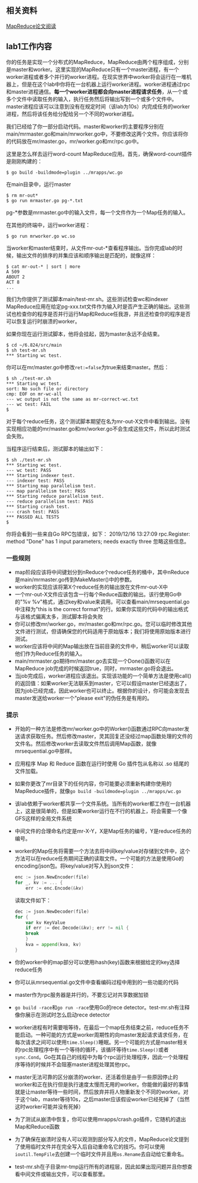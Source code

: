 
## 相关资料
[MapReduce论文阅读](https://tanxinyu.work/mapreduce-thesis/)

## lab1工作内容

你的任务是实现一个分布式的MapReduce，MapReduce由两个程序组成，分别是master和worker。这里实现的MapReduce只有一个master进程，有一个worker进程或者多个并行的worker进程。在现实世界中worker将会运行在一堆机器上，但是在这个lab中你将在一台机器上运行worker进程。worker进程通过rpc和master进程通信。**每一个worker进程都会向master进程请求任务**，从一个或多个文件中读取任务的输入，执行任务然后将输出写到一个或多个文件中。master进程应该可以注意到没有在规定时间（该lab为10s）内完成任务的worker进程，然后将该任务给分配给另一个不同的worker进程。

我们已经给了你一部分启动代码。master和worker的主要程序分别在main/mrmaster.go和main/mrworker.go中，不要修改这两个文件。你应该将你的代码放在mr/master.go，mr/worker.go和mr/rpc.go中。

这里是怎么样去运行word-count MapReduce应用。首先，确保word-count插件是刚刚构建的：
```shell
$ go build -buildmode=plugin ../mrapps/wc.go
```
在main目录中，运行master
```shell
$ rm mr-out*
$ go run mrmaster.go pg-*.txt
```
pg-*参数是mrmaster.go中的输入文件，每一个文件作为一个Map任务的输入。

在其他的终端中，运行worker进程：
```shell
$ go run mrworker.go wc.so
```
当worker和master结束时，从文件mr-out-*查看程序输出。当你完成lab的时候，输出文件的排序的并集应该和顺序输出是匹配的，就像这样：
```shell
$ cat mr-out-* | sort | more
A 509
ABOUT 2
ACT 8
...
```

我们为你提供了测试脚本main/test-mr.sh。这些测试检查wc和indexer MapReduce应用在给定pg-xxx.txt文件作为输入时是否产生正确的输出。这些测试也检查你的程序是否并行运行Map和Reduce任我游，并且还检查你的程序是否可以恢复运行时崩溃的worker。

如果你现在运行测试脚本，他将会挂起，因为master永远不会结束。
```shell
$ cd ~/6.824/src/main
$ sh test-mr.sh
*** Starting wc test.
```

你可以在mr/master.go中修改`ret:=false`为true来结束master。然后：
```shell
$ sh ./test-mr.sh
*** Starting wc test.
sort: No such file or directory
cmp: EOF on mr-wc-all
--- wc output is not the same as mr-correct-wc.txt
--- wc test: FAIL
$
```

对于每个reduce任务，这个测试脚本期望在名为mr-out-X文件中看到输出。没有实现相应功能的mr/master.go和mr/worker.go不会生成这些文件，所以此时测试会失败。

当程序运行结束后，测试脚本的输出如下：
```shell
$ sh ./test-mr.sh
*** Starting wc test.
--- wc test: PASS
*** Starting indexer test.
--- indexer test: PASS
*** Starting map parallelism test.
--- map parallelism test: PASS
*** Starting reduce parallelism test.
--- reduce parallelism test: PASS
*** Starting crash test.
--- crash test: PASS
*** PASSED ALL TESTS
$
```

你将会看到一些来自Go RPC包错误，如下：
2019/12/16 13:27:09 rpc.Register: method "Done" has 1 input parameters; needs exactly three
忽略这些信息。

### 一些规则
* map阶段应该将中间键划分到nReduce个reduce任务的桶中，其中nReduce是main/mrmaster.go传到MakeMaster()中的参数。
* worker的实现应该将第X个reduce任务的输出放在文件mr-out-X中
* 一个mr-out-X文件应该包含一行每个Reduce函数的输出。该行使用Go中的"%v %v"格式，通过key和value来调用。可以查看main/mrsequential.go中注释为"this is the correct format"的行。如果你实现的代码中的输出格式与该格式偏离太多，测试脚本将会失败
* 你可以修改mr/worker.go，mr/master.go和mr/rpc.go。您可以临时修改其他文件进行测试，但请确保您的代码适用于原始版本；我们将使用原始版本进行测试。
* worker应该将中间的Map输出放在当前目录的文件中，稍后worker可以读取他们作为Reduce任务的输入。
* main/mrmaster.go期待mr/master.go去实现一个Done()函数可以在MapReduce job完成的时候返回true，同时，mrmaster.go将会退出。
* 当job完成后，worker进程应该退出。实现该功能的一个简单方法是使用call()的返回值：如果worker无法联系到master，它可以假设master已经退出了，因为job已经完成，因此worker也可以终止。根据你的设计，你可能会发现去master发送给worker一个"please exit"的伪任务是有用的。


### 提示
* 开始的一种方法是修改mr/worker.go中的Worker()函数通过RPC向master发送请求获取任务。然后修改master，灵其回复还没经过map函数处理的文件的文件名。然后修改worker去读取文件然后调用Map函数，就像mrsequential.go中那样。
* 应用程序 Map 和 Reduce 函数在运行时使用 Go 插件包从名称以 .so 结尾的文件加载。
* 如果你更改了mr目录下的任何内容，你可能要必须重新构建你使用的MapReduce插件，就像`go build -buildmode=plugin ../mrapps/wc.go`
* 该lab依赖于worker都共享一个文件系统。当所有的worker都工作在一台机器上，这是很简单的，但是如果worker运行在不行的机器上，将会需要一个像GFS这样的全局文件系统
* 中间文件的合理命名约定是mr-X-Y，X是Map任务的编号，Y是reduce任务的编号。
* worker的Map任务将需要一个方法去将中间key/value对存储到文件中，这个方法可以在reduce任务期间正确的读取文件。一个可能的方法是使用Go的encoding/json包。将key/value对写入到json文件：

    ```go
    enc := json.NewEncoder(file)
    for _, kv := ... {
        err := enc.Encode(&kv)
    ```
    读取文件如下：
    ```go
    dec := json.NewDecoder(file)
    for {
        var kv KeyValue
        if err := dec.Decode(&kv); err != nil {
        break
        }
        kva = append(kva, kv)
    }
    ```
* 你的worker中的map部分可以使用ihash(key)函数来根据给定的key选择reduce任务
* 你可以从mrsequential.go文件中查看编码过程中用到的一些功能的代码
* master作为rpc服务器是并行的，不要忘记对共享数据加锁
* `go build -race`和`go run -race`使用Go的rece detector。test-mr.sh有注释像你展示在测试时怎么启动rece detector
* worker进程有时需要哦等待，在最后一个map任务结束之前，reduce任务不能启动。一种可能的方式是worker周期性的向master发起请求请求任务，在每次请求之间可以使用`time.Sleep()`睡眠。另一个可能的方式是master相关的rpc处理程序中有一个等待的循环，该循环等待`time.Sleep()`或者`sync.Cond`。Go在其自己的线程中为每个rpc运行处理程序，因此一个处理程序等待的时候并不会阻塞master进程处理其他rpc。
* master无法可靠的区分崩溃的worker、还活着但是由于一些原因停止的worker和正在执行但是执行速度太慢而无用的worker。你能做的最好的事情就是让master等待一些时间，然后放弃并将人物重新发个不同的worker。对于这个lab，master等待10s，之后master应该假设worker已经死掉了（当然这时worker可能并没有死掉）
* 为了测试从崩溃中恢复，你可以使用mrapps/crash.go插件，它随机的退出Map和Reduce函数
* 为了确保在崩溃时没有人可以观测到部分写入的文件，MapReduce论文提到了使用临时文件并在完全写入后自动重命名它的技巧。你可以使用`ioutil.TempFile`去创建一个临时文件并且用`os.Rename`去自动给它重命名。
* test-mr.sh在子目录mr-tmp运行所有的进程层，因此如果出现问题并且你想查看中间文件或输出文件，可以查看那里。

